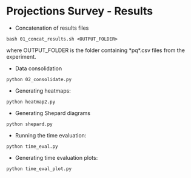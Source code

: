 # Projections Survey - Results

- Concatenation of results files

```
bash 01_concat_results.sh <OUTPUT_FOLDER>
```

where OUTPUT_FOLDER is the folder containing \*pq\*.csv files from the experiment.

- Data consolidation

```
python 02_consolidate.py
```

- Generating heatmaps:

```
python heatmap2.py
```

- Generating Shepard diagrams

```
python shepard.py
```

- Running the time evaluation:

```
python time_eval.py
```

- Generating time evaluation plots:

```
python time_eval_plot.py
```
